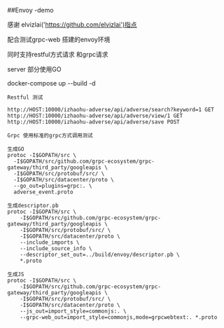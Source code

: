 ##Envoy -demo

感谢 elvizlai('https://github.com/elvizlai')指点

配合测试grpc-web 搭建的envoy环境

同时支持restful方式请求 和grpc请求

server 部分使用GO


docker-compose up --build -d

	Restful 测试
	
	http://HOST:10000/izhaohu-adverse/api/adverse/search?keyword=1 GET
	http://HOST:10000/izhaohu-adverse/api/adverse/view/1 GET
	http://HOST:10000/izhaohu-adverse/api/adverse/save POST

	Grpc 使用标准的grpc方式调用测试

```
生成GO
protoc -I$GOPATH/src \
  -I$GOPATH/src/github.com/grpc-ecosystem/grpc-gateway/third_party/googleapis \
  -I$GOPATH/src/protobuf/src/ \
  -I$GOPATH/src/datacenter/proto \
  --go_out=plugins=grpc:. \
  adverse_event.proto

生成descriptor.pb
protoc -I$GOPATH/src \
    -I$GOPATH/src/github.com/grpc-ecosystem/grpc-gateway/third_party/googleapis \
    -I$GOPATH/src/protobuf/src/ \
    -I$GOPATH/src/datacenter/proto \
    --include_imports \
    --include_source_info \
    --descriptor_set_out=../build/envoy/descriptor.pb \
    *.proto

生成JS
protoc -I$GOPATH/src \
    -I$GOPATH/src/github.com/grpc-ecosystem/grpc-gateway/third_party/googleapis \
    -I$GOPATH/src/protobuf/src/ \
    -I$GOPATH/src/datacenter/proto \
    --js_out=import_style=commonjs:. \
    --grpc-web_out=import_style=commonjs,mode=grpcwebtext:. *.proto


```